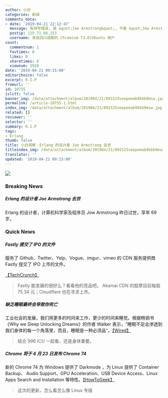 ```yaml
---
author: 小白
categories: 新闻
comments_data:
- date: '2019-04-21 22:12:47'
  message: 有拼写错误, 是 &quot;Joe Armstrong&quot;, 不是 &quot;Jow Armstrong &quot;.
  postip: 125.71.66.153
  username: 来自四川成都的 Chromium 73.0|Ubuntu 用户
count:
  commentnum: 1
  favtimes: 0
  likes: 0
  sharetimes: 0
  viewnum: 3928
date: '2019-04-21 09:15:00'
editorchoice: false
excerpt: R.I.P
fromurl: ''
id: 10755
islctt: false
banner_img: /data/attachment/album/201904/21/091525veepemab9kbb9msw.jpg
permalink: /article-10755-1.html
index_img: /data/attachment/album/201904/21/091525veepemab9kbb9msw.jpg
related: []
reviewer: ''
selector: ''
summary: R.I.P
tags:
- Erlang
thumb: false
title: 小白观察：Erlang 的设计者 Joe Armstrong 去世
titleindex_img: /data/attachment/album/201904/21/091525veepemab9kbb9msw.jpg
translator: ''
updated: '2019-04-21 09:15:00'
---
```


![](/data/attachment/album/201904/21/091525veepemab9kbb9msw.jpg)


### Breaking News


##### Erlang 的设计者 Joe Armstrong 去世


Erlang 的设计者，计算机科学家及程序员 Jow Armstrong 昨日过世，享年 69 岁。


### Quick News


##### Fastly 提交了 IPO 的文件


服务了 Github、Twitter、Yelp、Vogue、imgur、vimeo 的 CDN 服务提供商 Fastly 提交了 IPO 上市的文件。


[【TechCrunch】](https://techcrunch.com/2019/04/19/fastly-the-content-delivery-network-files-for-an-ipo/)



> 
> Fastly 能发展的很好么？看看他的竞品吧， Akamai CDN 的股票目前每股 75.34 元；Cloudflare 也在寻求上市。
> 
> 
> 


##### 缺乏睡眠最终会导致你死亡


工业社会的发展，我们用更多的时间来工作，更少的时间来睡觉。根据畅销书《Why we Sleep Unlocking Dreams》的作者 Walker 表示，“睡眠不足会渗透到我们身体的每一个角落里，而且，睡眠是一种必须品“。[【Wired】](https://www.wired.com/story/youre-not-getting-enough-sleep-and-its-killing-you/)



> 
> 结合 996 ICU 一起看，还是身体重要。
> 
> 
> 


##### Chrome 将于 4 月 23 日发布 Chrome 74


新的 Chrome 74 为 Windows 提供了 Darkmode ，为 Linux 提供了 Container Backup、 Audio Support、GPU Acceleration、USB Device Access、Linux Apps Search and Installation 等特性。[【HowToGeek】](https://www.howtogeek.com/411621/whats-new-in-chrome-74-arriving-april-23/)



> 
> 这次的更新，怎么看怎么像 Linux 专版
> 
> 
>